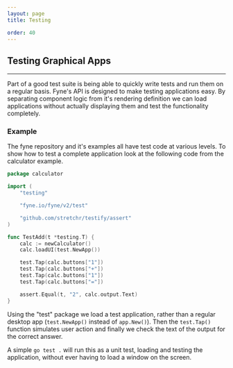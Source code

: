 ```yaml
---
layout: page
title: Testing

order: 40
---
```


## Testing Graphical Apps

---

Part of a good test suite is being able to quickly write tests and run them on a regular basis.
Fyne's API is designed to make testing applications easy. By separating component logic from it's rendering definition we can load applications without actually displaying them and test the functionality completely.

### Example

The fyne repository and it's examples all have test code at various levels. To show how to test a complete application look at the following code from the calculator example.

```go
package calculator

import (
	"testing"

	"fyne.io/fyne/v2/test"

	"github.com/stretchr/testify/assert"
)

func TestAdd(t *testing.T) {
	calc := newCalculator()
	calc.loadUI(test.NewApp())

	test.Tap(calc.buttons["1"])
	test.Tap(calc.buttons["+"])
	test.Tap(calc.buttons["1"])
	test.Tap(calc.buttons["="])

	assert.Equal(t, "2", calc.output.Text)
}
```

Using the "test" package we load a test application, rather than a regular desktop app (`test.NewApp()` instead of `app.New()`). Then the `test.Tap()` function simulates user action and finally we check the text of the output for the correct answer.

A simple `go test .` will run this as a unit test, loading and testing the application, without ever having to load a window on the screen.

